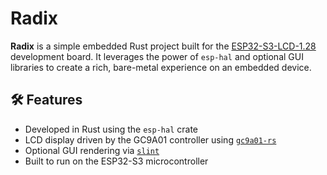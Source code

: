 # Radix

**Radix** is a simple embedded Rust project built for the [ESP32-S3-LCD-1.28](https://www.waveshare.com/wiki/ESP32-S3-LCD-1.28) development board. It leverages the power of `esp-hal` and optional GUI libraries to create a rich, bare-metal experience on an embedded device.

## 🛠 Features

- Developed in Rust using the `esp-hal` crate
- LCD display driven by the GC9A01 controller using [`gc9a01-rs`](https://github.com/almindor/gc9a01-rs)
- Optional GUI rendering via [`slint`](https://github.com/slint-ui/slint)
- Built to run on the ESP32-S3 microcontroller
